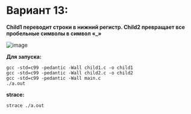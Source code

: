 # Вариант 13:

**Child1 переводит строки в нижний регистр. Child2 превращает все пробельные
символы в символ «_»**

![image](https://user-images.githubusercontent.com/87654656/190494441-1ba5df58-2e2e-4b8b-953d-4376ed64a475.png)

**Для запуска:**

```
gcc -std=c99 -pedantic -Wall child1.c -o child1
gcc -std=c99 -pedantic -Wall child2.c -o child2
gcc -std=c99 -pedantic -Wall main.c
./a.out
```

**strace:**

```strace ./a.out```
